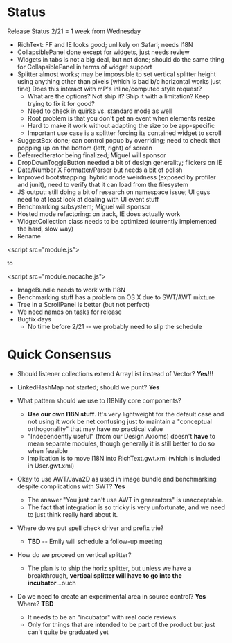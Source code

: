 # Status
Release Status 2/21 = 1 week from Wednesday
  * RichText: FF and IE looks good; unlikely on Safari; needs I18N
  * CollapsiblePanel done except for widgets, just needs review
  * Widgets in tabs is not a big deal, but not done; should do the same thing for CollapsiblePanel in terms of widget support
  * Splitter almost works; may be impossible to set vertical splitter height using anything other than pixels (which is bad b/c horizontal works just fine) Does this interact with mP's inline/computed style request?
    * What are the options? Not ship it? Ship it with a limitation? Keep trying to fix it for good?
    * Need to check in quirks vs. standard mode as well
    * Root problem is that you don't get an event when elements resize
    * Hard to make it work without adapting the size to be app-specific
    * Important use case is a splitter forcing its contained widget to scroll
  * SuggestBox done; can control popup by overriding; need to check that popping up on the bottom (left, right) of screen
  * DeferredIterator being finalized; Miguel will sponsor
  * DropDownToggleButton needed a bit of design generality; flickers on IE
  * Date/Number X Formatter/Parser but needs a bit of polish
  * Improved bootstrapping: hybrid mode weirdness (exposed by profiler and junit), need to verify that it can load from the filesystem
  * JS output: still doing a bit of research on namespace issue; UI guys need to at least look at dealing with UI event stuff
  * Benchmarking subsystem; Miguel will sponsor
  * Hosted mode refactoring: on track, IE does actually work
  * WidgetCollection class needs to be optimized (currently implemented the hard, slow way)
  * Rename 

&lt;script src="module.js"&gt;

 to 

&lt;script src="module.nocache.js"&gt;


  * ImageBundle needs to work with I18N
  * Benchmarking stuff has a problem on OS X due to SWT/AWT mixture
  * Tree in a ScrollPanel is better (but not perfect)
  * We need names on tasks for release
  * Bugfix days
    * No time before 2/21 -- we probably need to slip the schedule

# Quick Consensus

  * Should listener collections extend ArrayList instead of Vector? **Yes!!!**
  * LinkedHashMap not started; should we punt? **Yes**
  * What pattern should we use to I18Nify core components?
    * **Use our own I18N stuff**. It's very lightweight for the default case and not using it work be net confusing just to maintain a  "conceptual orthogonality" that may have no practical value
    * "Independently useful" (from our Design Axioms) doesn't **have** to mean separate modules, though generally it is still better to do so when feasible
    * Implication is to move I18N into RichText.gwt.xml (which is included in User.gwt.xml)

  * Okay to use AWT/Java2D as used in image bundle and benchmarking despite complications with SWT? **Yes**
    * The answer "You just can't use AWT in generators" is unacceptable.
    * The fact that integration is so tricky is very unfortunate, and we need to just think really hard about it.

  * Where do we put spell check driver and prefix trie?
    * **TBD** -- Emily will schedule a follow-up meeting

  * How do we proceed on vertical splitter?
    * The plan is to ship the horiz splitter, but unless we have a breakthrough, **vertical splitter will have to go into the incubator**...ouch

  * Do we need to create an experimental area in source control? **Yes** Where? **TBD**
    * It needs to be an "incubator" with real code reviews
    * Only for things that are intended to be part of the product but just can't quite be graduated yet











